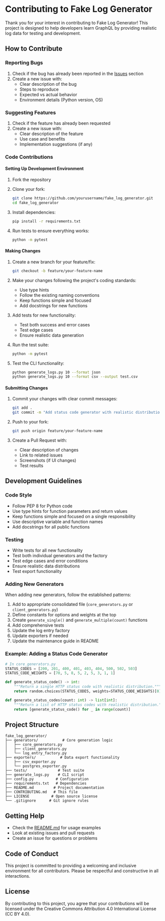 # Contributing to Fake Log Generator

Thank you for your interest in contributing to Fake Log Generator! This project is designed to help developers learn GraphQL by providing realistic log data for testing and development.

## How to Contribute

### Reporting Bugs

1. Check if the bug has already been reported in the [Issues](https://github.com/yourusername/fake_log_generator/issues) section
2. Create a new issue with:
   - Clear description of the bug
   - Steps to reproduce
   - Expected vs actual behavior
   - Environment details (Python version, OS)

### Suggesting Features

1. Check if the feature has already been requested
2. Create a new issue with:
   - Clear description of the feature
   - Use case and benefits
   - Implementation suggestions (if any)

### Code Contributions

#### Setting Up Development Environment

1. Fork the repository
2. Clone your fork:
   ```bash
   git clone https://github.com/yourusername/fake_log_generator.git
   cd fake_log_generator
   ```

3. Install dependencies:
   ```bash
   pip install -r requirements.txt
   ```

4. Run tests to ensure everything works:
   ```bash
   python -m pytest
   ```

#### Making Changes

1. Create a new branch for your feature/fix:
   ```bash
   git checkout -b feature/your-feature-name
   ```

2. Make your changes following the project's coding standards:
   - Use type hints
   - Follow the existing naming conventions
   - Keep functions simple and focused
   - Add docstrings for new functions

3. Add tests for new functionality:
   - Test both success and error cases
   - Test edge cases
   - Ensure realistic data generation

4. Run the test suite:
   ```bash
   python -m pytest
   ```

5. Test the CLI functionality:
   ```bash
   python generate_logs.py 10 --format json
   python generate_logs.py 10 --format csv --output test.csv
   ```

#### Submitting Changes

1. Commit your changes with clear commit messages:
   ```bash
   git add .
   git commit -m "Add status code generator with realistic distribution"
   ```

2. Push to your fork:
   ```bash
   git push origin feature/your-feature-name
   ```

3. Create a Pull Request with:
   - Clear description of changes
   - Link to related issues
   - Screenshots (if UI changes)
   - Test results

## Development Guidelines

### Code Style

- Follow PEP 8 for Python code
- Use type hints for function parameters and return values
- Keep functions simple and focused on a single responsibility
- Use descriptive variable and function names
- Add docstrings for all public functions

### Testing

- Write tests for all new functionality
- Test both individual generators and the factory
- Test edge cases and error conditions
- Ensure realistic data distributions
- Test export functionality

### Adding New Generators

When adding new generators, follow the established patterns:

1. Add to appropriate consolidated file (`core_generators.py` or `client_generators.py`)
2. Define constants for options and weights at the top
3. Create `generate_single()` and `generate_multiple(count)` functions
4. Add comprehensive tests
5. Update the log entry factory
6. Update exporters if needed
7. Update the maintenance guide in README

### Example: Adding a Status Code Generator

```python
# In core_generators.py
STATUS_CODES = [200, 201, 400, 401, 403, 404, 500, 502, 503]
STATUS_CODE_WEIGHTS = [70, 5, 8, 5, 2, 5, 3, 1, 1]

def generate_status_code() -> int:
    """Return a single HTTP status code with realistic distribution."""
    return random.choices(STATUS_CODES, weights=STATUS_CODE_WEIGHTS)[0]

def generate_status_codes(count: int) -> list[int]:
    """Return a list of HTTP status codes with realistic distribution."""
    return [generate_status_code() for _ in range(count)]
```

## Project Structure

```
fake_log_generator/
├── generators/           # Core generation logic
│   ├── core_generators.py
│   ├── client_generators.py
│   └── log_entry_factory.py
├── exporters/           # Data export functionality
│   ├── csv_exporter.py
│   └── postgres_exporter.py
├── tests/              # Test suite
├── generate_logs.py    # CLI script
├── config.py          # Configuration
├── requirements.txt   # Dependencies
├── README.md         # Project documentation
├── CONTRIBUTING.md   # This file
├── LICENSE          # Open source license
└── .gitignore      # Git ignore rules
```

## Getting Help

- Check the [README.md](README.md) for usage examples
- Look at existing issues and pull requests
- Create an issue for questions or problems

## Code of Conduct

This project is committed to providing a welcoming and inclusive environment for all contributors. Please be respectful and constructive in all interactions.

## License

By contributing to this project, you agree that your contributions will be licensed under the Creative Commons Attribution 4.0 International License (CC BY 4.0). 